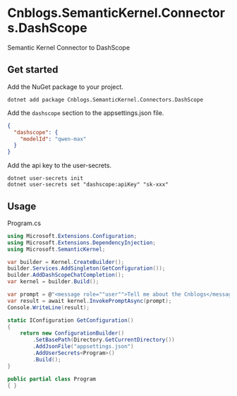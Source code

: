 # Cnblogs.SemanticKernel.Connectors.DashScope
Semantic Kernel Connector to DashScope

## Get started
Add the NuGet package to your project.
```shell 
dotnet add package Cnblogs.SemanticKernel.Connectors.DashScope
```

Add the `dashscope` section to the appsettings.json file.
```json
{
  "dashscope": {
    "modelId": "qwen-max"
  }
}
```
Add the api key to the user-secrets.
```shell
dotnet user-secrets init
dotnet user-secrets set "dashscope:apiKey" "sk-xxx"
```
## Usage
Program.cs
```cs
using Microsoft.Extensions.Configuration;
using Microsoft.Extensions.DependencyInjection;
using Microsoft.SemanticKernel;

var builder = Kernel.CreateBuilder();
builder.Services.AddSingleton(GetConfiguration());
builder.AddDashScopeChatCompletion();
var kernel = builder.Build();

var prompt = @"<message role=""user"">Tell me about the Cnblogs</message>";
var result = await kernel.InvokePromptAsync(prompt);
Console.WriteLine(result);

static IConfiguration GetConfiguration()
{
    return new ConfigurationBuilder()
        .SetBasePath(Directory.GetCurrentDirectory())
        .AddJsonFile("appsettings.json")
        .AddUserSecrets<Program>()
        .Build();
}

public partial class Program
{ }
```

